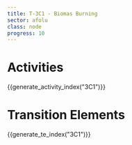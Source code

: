 ```yaml
---
title: T-3C1 - Biomas Burning
sector: afolu
class: node
progress: 10
---
```

# Activities

{{generate_activity_index("3C1")}}


# Transition Elements

{{generate_te_index("3C1")}}





